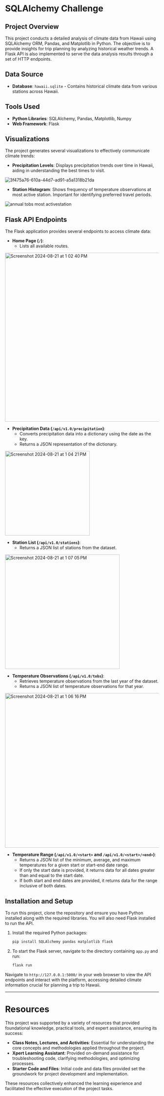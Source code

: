
# SQLAlchemy Challenge

## Project Overview
This project conducts a detailed analysis of climate data from Hawaii using SQLAlchemy ORM, Pandas, and Matplotlib in Python. The objective is to provide insights for trip planning by analyzing historical weather trends. A Flask API is also implemented to serve the data analysis results through a set of HTTP endpoints.

## Data Source
- **Database**: `hawaii.sqlite` - Contains historical climate data from various stations across Hawaii.

## Tools Used
- **Python Libraries**: SQLAlchemy, Pandas, Matplotlib, Numpy
- **Web Framework**: Flask

## Visualizations
The project generates several visualizations to effectively communicate climate trends:
- **Precipitation Levels**: Displays precipitation trends over time in Hawaii, aiding in understanding the best times to visit.

![3f475a76-610a-44d7-ad91-a5a1318b21da](https://github.com/user-attachments/assets/9734fc87-a6fa-4ca1-bcac-1ddc6b1bdac2)


- **Station Histogram**: Shows frequency of temperature observations at most active station. Important for identifying preferred travel periods.

![annual tobs most activestation](https://github.com/user-attachments/assets/33a37f26-4c4f-4abc-bfa0-57d119aca69d)


## Flask API Endpoints
The Flask application provides several endpoints to access climate data:

- **Home Page (`/`)**:
  - Lists all available routes.
 <img width="553" alt="Screenshot 2024-08-21 at 1 02 40 PM" src="https://github.com/user-attachments/assets/62667d24-5a27-4c69-a91a-bee48bc47907">

    

- **Precipitation Data (`/api/v1.0/precipitation`)**:
  - Converts precipitation data into a dictionary using the date as the key.
  - Returns a JSON representation of the dictionary.
  
<img width="277" alt="Screenshot 2024-08-21 at 1 04 21 PM" src="https://github.com/user-attachments/assets/066b2543-8798-4852-a06c-6f6593d387fc">

- **Station List (`/api/v1.0/stations`)**:
  - Returns a JSON list of stations from the dataset.
 
    
<img width="375" alt="Screenshot 2024-08-21 at 1 07 05 PM" src="https://github.com/user-attachments/assets/7df8f329-ade9-43f0-aa72-216e8f8d6b29">

- **Temperature Observations (`/api/v1.0/tobs`)**:
  - Retrieves temperature observations from the last year of the dataset.
  - Returns a JSON list of temperature observations for that year.
 <img width="506" alt="Screenshot 2024-08-21 at 1 06 16 PM" src="https://github.com/user-attachments/assets/b4001217-2d53-40c0-a996-837eb975a13f">

  

- **Temperature Range (`/api/v1.0/<start>` and `/api/v1.0/<start>/<end>`)**:
  - Returns a JSON list of the minimum, average, and maximum temperatures for a given start or start-end date range.
  - If only the start date is provided, it returns data for all dates greater than and equal to the start date.
  - If both start and end dates are provided, it returns data for the range inclusive of both dates.
 
  

## Installation and Setup
To run this project, clone the repository and ensure you have Python installed along with the required libraries. You will also need Flask installed to run the API.

1. Install the required Python packages:
   ```bash
   pip install SQLAlchemy pandas matplotlib flask
   ```
2. To start the Flask server, navigate to the directory containing `app.py` and run:
   ```bash
   flask run
   ```

Navigate to `http://127.0.0.1:5000/` in your web browser to view the API endpoints and interact with the platform, accessing detailed climate information crucial for planning a trip to Hawaii.

-----
# Resources

This project was supported by a variety of resources that provided foundational knowledge, practical tools, and expert assistance, ensuring its success:

- **Class Notes, Lectures, and Activities**: Essential for understanding the core concepts and methodologies applied throughout the project.
- **Xpert Learning Assistant**: Provided on-demand assistance for troubleshooting code, clarifying methodologies, and optimizing processes.
- **Starter Code and Files**: Initial code and data files provided set the groundwork for project development and implementation.

These resources collectively enhanced the learning experience and facilitated the effective execution of the project tasks.


